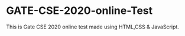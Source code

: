 # GATE-CSE-2020-online-Test
This is Gate CSE 2020 online test made using HTML,CSS &amp; JavaScript.
